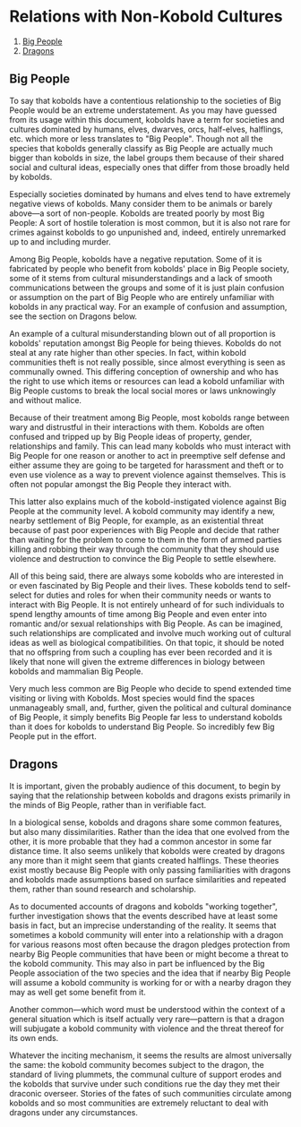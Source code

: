 # Relations with Non-Kobold Cultures

1. [Big People](#big-people)
1. [Dragons](#dragons)

## Big People

To say that kobolds have a contentious relationship to the societies of Big
People would be an extreme understatement. As you may have guessed from its
usage within this document, kobolds have a term for societies and cultures
dominated by humans, elves, dwarves, orcs, half-elves, halflings, etc. which
more or less translates to "Big People". Though not all the species that kobolds
generally classify as Big People are actually much bigger than kobolds in size,
the label groups them because of their shared social and cultural ideas,
especially ones that differ from those broadly held by kobolds.

Especially societies dominated by humans and elves tend to have extremely
negative views of kobolds. Many consider them to be animals or barely above—a
sort of non-people. Kobolds are treated poorly by most Big People: A sort of
hostile toleration is most common, but it is also not rare for crimes against
kobolds to go unpunished and, indeed, entirely unremarked up to and including
murder.

Among Big People, kobolds have a negative reputation. Some of it is fabricated
by people who benefit from kobolds' place in Big People society, some of it
stems from cultural misunderstandings and a lack of smooth communications
between the groups and some of it is just plain confusion or assumption on the
part of Big People who are entirely unfamiliar with kobolds in any practical
way. For an example of confusion and assumption, see the section on Dragons
below.

An example of a cultural misunderstanding blown out of all proportion is
kobolds' reputation amongst Big People for being thieves. Kobolds do not steal
at any rate higher than other species. In fact, within kobold communities theft
is not really possible, since almost everything is seen as communally owned.
This differing conception of ownership and who has the right to use which items
or resources can lead a kobold unfamiliar with Big People customs to break the
local social mores or laws unknowingly and without malice.

Because of their treatment among Big People, most kobolds range between wary and
distrustful in their interactions with them. Kobolds are often confused and
tripped up by Big People ideas of property, gender, relationships and family.
This can lead many kobolds who must interact with Big People for one reason or
another to act in preemptive self defense and either assume they are going to be
targeted for harassment and theft or to even use violence as a way to prevent
violence against themselves. This is often not popular amongst the Big People
they interact with.

This latter also explains much of the kobold-instigated violence against Big
People at the community level. A kobold community may identify a new, nearby
settlement of Big People, for example, as an existential threat because of past
poor experiences with Big People and decide that rather than waiting for the
problem to come to them in the form of armed parties killing and robbing their
way through the community that they should use violence and destruction to
convince the Big People to settle elsewhere.

All of this being said, there are always some kobolds who are interested in or
even fascinated by Big People and their lives. These kobolds tend to self-select
for duties and roles for when their community needs or wants to interact with
Big People. It is not entirely unheard of for such individuals to spend lengthy
amounts of time among Big People and even enter into romantic and/or sexual
relationships with Big People. As can be imagined, such relationships are
complicated and involve much working out of cultural ideas as well as biological
compatibilities. On that topic, it should be noted that no offspring from such a
coupling has ever been recorded and it is likely that none will given the
extreme differences in biology between kobolds and mammalian Big People.

Very much less common are Big People who decide to spend extended time visiting
or living with Kobolds. Most species would find the spaces unmanageably small,
and, further, given the political and cultural dominance of Big People, it
simply benefits Big People far less to understand kobolds than it does for
kobolds to understand Big People. So incredibly few Big People put in the
effort.


## Dragons

It is important, given the probably audience of this document, to begin by
saying that the relationship between kobolds and dragons exists primarily in the
minds of Big People, rather than in verifiable fact.

In a biological sense, kobolds and dragons share some common features, but also
many dissimilarities. Rather than the idea that one evolved from the other, it
is more probable that they had a common ancestor in some far distance time. It
also seems unlikely that kobolds were created by dragons any more than it might
seem that giants created halflings. These theories exist mostly because Big
People with only passing familiarities with dragons and kobolds made assumptions
based on surface similarities and repeated them, rather than sound research and
scholarship.

As to documented accounts of dragons and kobolds "working together", further
investigation shows that the events described have at least some basis in fact,
but an imprecise understanding of the reality. It seems that sometimes a kobold
community will enter into a relationship with a dragon for various reasons most
often because the dragon pledges protection from nearby Big People communities
that have been or might become a threat to the kobold community. This may also
in part be influenced by the Big People association of the two species and the
idea that if nearby Big People will assume a kobold community is working for or
with a nearby dragon they may as well get some benefit from it.

Another common—which word must be understood within the context of a general
situation which is itself actually very rare—pattern is that a dragon will
subjugate a kobold community with violence and the threat thereof for its own
ends.

Whatever the inciting mechanism, it seems the results are almost universally the
same: the kobold community becomes subject to the dragon, the standard of living
plummets, the communal culture of support erodes and the kobolds that survive
under such conditions rue the day they met their draconic overseer. Stories of
the fates of such communities circulate among kobolds and so most communities
are extremely reluctant to deal with dragons under any circumstances.
